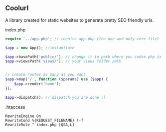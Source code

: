 ## Coolurl
A library created for static websites to generate pretty SEO friendly urls.

index.php

```php
require '../app.php'; // require app.php (the one and only core file)

$app = new App(); //instantiate

$app->basePath('public/'); // change it to path where you index.php is (everything after localhost/)
$app->viewsPath('views/'); // your views folder path


// create routes as many as you want
$app->map('/', function ($params) use ($app) {
    $app->render('home');
});

$app->dispatch(); // dispatch you are done :)
```

.htaccess
```apacheconf
RewriteEngine On
RewriteCond %{REQUEST_FILENAME} !-f
RewriteRule ^ index.php [QSA,L]
```

